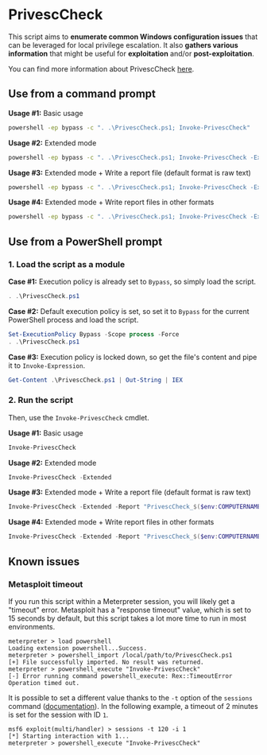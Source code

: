 # PrivescCheck

This script aims to __enumerate common Windows configuration issues__ that can be leveraged for local privilege escalation. It also __gathers various information__ that might be useful for __exploitation__ and/or __post-exploitation__.

You can find more information about PrivescCheck [here](INFORMATION.md).

## Use from a command prompt

__Usage #1:__ Basic usage

```bat
powershell -ep bypass -c ". .\PrivescCheck.ps1; Invoke-PrivescCheck"
```

__Usage #2:__ Extended mode

```bat
powershell -ep bypass -c ". .\PrivescCheck.ps1; Invoke-PrivescCheck -Extended"
```

__Usage #3:__ Extended mode + Write a report file (default format is raw text)

```bat
powershell -ep bypass -c ". .\PrivescCheck.ps1; Invoke-PrivescCheck -Extended -Report PrivescCheck_%COMPUTERNAME%"
```

__Usage #4:__ Extended mode + Write report files in other formats

```bat
powershell -ep bypass -c ". .\PrivescCheck.ps1; Invoke-PrivescCheck -Extended -Report PrivescCheck_%COMPUTERNAME% -Format TXT,CSV,HTML,XML"
```

## Use from a PowerShell prompt

### 1. Load the script as a module

__Case #1:__ Execution policy is already set to `Bypass`, so simply load the script.

```powershell
. .\PrivescCheck.ps1
```

__Case #2:__ Default execution policy is set, so set it to `Bypass` for the current PowerShell process and load the script.

```powershell
Set-ExecutionPolicy Bypass -Scope process -Force
. .\PrivescCheck.ps1
```

__Case #3:__ Execution policy is locked down, so get the file's content and pipe it to `Invoke-Expression`.

```powershell
Get-Content .\PrivescCheck.ps1 | Out-String | IEX
```

### 2. Run the script

Then, use the `Invoke-PrivescCheck` cmdlet.

__Usage #1:__ Basic usage

```powershell
Invoke-PrivescCheck
```

__Usage #2:__ Extended mode

```powershell
Invoke-PrivescCheck -Extended
```

__Usage #3:__ Extended mode + Write a report file (default format is raw text)

```powershell
Invoke-PrivescCheck -Extended -Report "PrivescCheck_$($env:COMPUTERNAME)"
```

__Usage #4:__ Extended mode + Write report files in other formats

```powershell
Invoke-PrivescCheck -Extended -Report "PrivescCheck_$($env:COMPUTERNAME)" -Format TXT,CSV,HTML,XML
```

## Known issues

### Metasploit timeout

If you run this script within a Meterpreter session, you will likely get a "timeout" error. Metasploit has a "response timeout" value, which is set to 15 seconds by default, but this script takes a lot more time to run in most environments.

```console
meterpreter > load powershell
Loading extension powershell...Success.
meterpreter > powershell_import /local/path/to/PrivescCheck.ps1
[+] File successfully imported. No result was returned.
meterpreter > powershell_execute "Invoke-PrivescCheck"
[-] Error running command powershell_execute: Rex::TimeoutError Operation timed out.
```

It is possible to set a different value thanks to the `-t` option of the `sessions` command ([documentation](https://www.offensive-security.com/metasploit-unleashed/msfconsole-commands/)). In the following example, a timeout of 2 minutes is set for the session with ID `1`.

```console
msf6 exploit(multi/handler) > sessions -t 120 -i 1
[*] Starting interaction with 1...
meterpreter > powershell_execute "Invoke-PrivescCheck"
```

